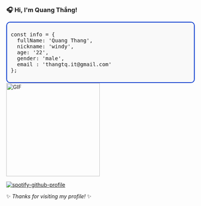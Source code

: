 ### 🎧 Hi, I'm Quang Thắng!

<div style="border: 2px solid #0033cc; border-radius: 10px; padding: 10px; background-color: #f9f9f9; font-family: monospace; max-width: 500px;">
<pre>
const info = {
  fullName: 'Quang Thang',
  nickname: 'windy',
  age: '22',
  gender: 'male',
  email : 'thangtq.it@gmail.com'
};
</pre>
</div>


<img src="./gif/gif.gif" alt="GIF" width="250"/>


[![spotify-github-profile](https://spotify-github-profile.kittinanx.com/api/view?uid=31whoelinrjujzksq3vzrqic2ykm&cover_image=true&theme=novatorem&show_offline=false&background_color=000000&interchange=false&bar_color=47f92f&bar_color_cover=false)](https://open.spotify.com/user/31whoelinrjujzksq3vzrqic2ykm)

✨ _Thanks for visiting my profile!_ ✨
